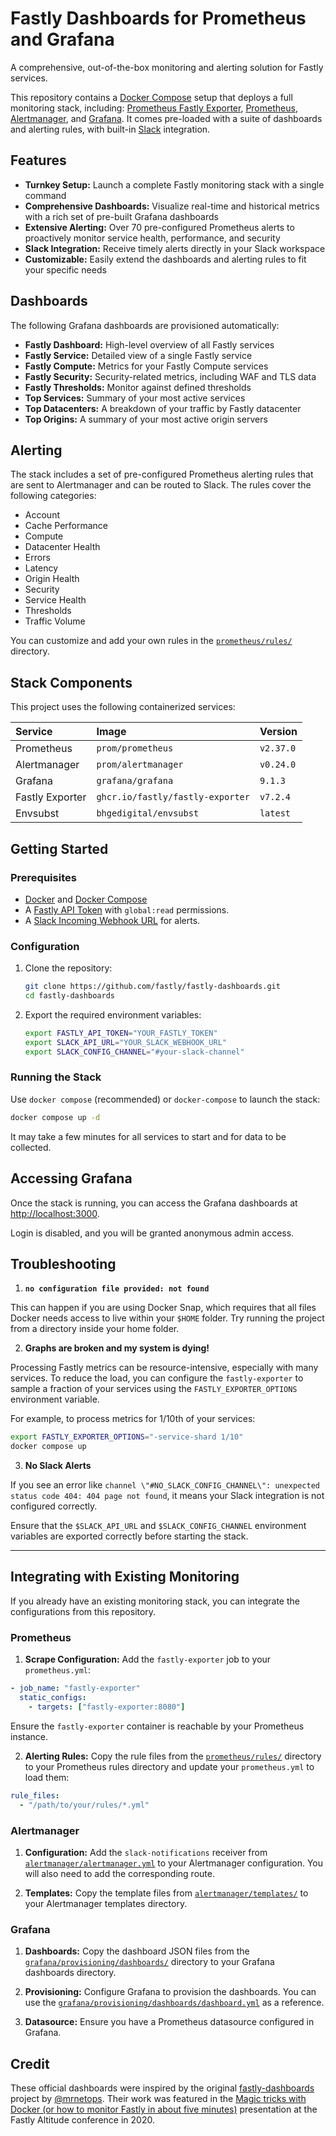 # Fastly Dashboards for Prometheus and Grafana

A comprehensive, out-of-the-box monitoring and alerting solution for Fastly services.

This repository contains a [Docker Compose][compose] setup that deploys a full monitoring stack, including: [Prometheus Fastly Exporter][fastly-exporter], [Prometheus][prometheus], [Alertmanager][alertmanager], and [Grafana][grafana]. It comes pre-loaded with a suite of dashboards and alerting rules, with built-in [Slack][slack] integration.

## Features

- **Turnkey Setup:** Launch a complete Fastly monitoring stack with a single command
- **Comprehensive Dashboards:** Visualize real-time and historical metrics with a rich set of pre-built Grafana dashboards
- **Extensive Alerting:** Over 70 pre-configured Prometheus alerts to proactively monitor service health, performance, and security
- **Slack Integration:** Receive timely alerts directly in your Slack workspace
- **Customizable:** Easily extend the dashboards and alerting rules to fit your specific needs

## Dashboards

The following Grafana dashboards are provisioned automatically:

- **Fastly Dashboard:** High-level overview of all Fastly services
- **Fastly Service:** Detailed view of a single Fastly service
- **Fastly Compute:** Metrics for your Fastly Compute services
- **Fastly Security:** Security-related metrics, including WAF and TLS data
- **Fastly Thresholds:** Monitor against defined thresholds
- **Top Services:** Summary of your most active services
- **Top Datacenters:** A breakdown of your traffic by Fastly datacenter
- **Top Origins:** A summary of your most active origin servers

## Alerting

The stack includes a set of pre-configured Prometheus alerting rules that are sent to Alertmanager and can be routed to Slack. The rules cover the following categories:

- Account
- Cache Performance
- Compute
- Datacenter Health
- Errors
- Latency
- Origin Health
- Security
- Service Health
- Thresholds
- Traffic Volume

You can customize and add your own rules in the [`prometheus/rules/`](prometheus/rules/) directory.

## Stack Components

This project uses the following containerized services:

| Service         | Image                            | Version   |
| :-------------- | :------------------------------- | :-------- |
| Prometheus      | `prom/prometheus`                | `v2.37.0` |
| Alertmanager    | `prom/alertmanager`              | `v0.24.0` |
| Grafana         | `grafana/grafana`                | `9.1.3`   |
| Fastly Exporter | `ghcr.io/fastly/fastly-exporter` | `v7.2.4`  |
| Envsubst        | `bhgedigital/envsubst`           | `latest`  |

## Getting Started

### Prerequisites

- [Docker](https://docs.docker.com/get-docker/) and [Docker Compose](https://docs.docker.com/compose/install/)
- A [Fastly API Token][fastly-token] with `global:read` permissions.
- A [Slack Incoming Webhook URL][slack-webhook] for alerts.

### Configuration

1. Clone the repository:

   ```bash
   git clone https://github.com/fastly/fastly-dashboards.git
   cd fastly-dashboards
   ```

2. Export the required environment variables:

   ```bash
   export FASTLY_API_TOKEN="YOUR_FASTLY_TOKEN"
   export SLACK_API_URL="YOUR_SLACK_WEBHOOK_URL"
   export SLACK_CONFIG_CHANNEL="#your-slack-channel"
   ```

### Running the Stack

Use `docker compose` (recommended) or `docker-compose` to launch the stack:

```bash
docker compose up -d
```

It may take a few minutes for all services to start and for data to be collected.

## Accessing Grafana

Once the stack is running, you can access the Grafana dashboards at [http://localhost:3000](http://localhost:3000).

Login is disabled, and you will be granted anonymous admin access.

## Troubleshooting

1. **`no configuration file provided: not found`**

This can happen if you are using Docker Snap, which requires that all files Docker needs access to live within your `$HOME` folder. Try running the project from a directory inside your home folder.

2. **Graphs are broken and my system is dying!**

Processing Fastly metrics can be resource-intensive, especially with many services. To reduce the load, you can configure the `fastly-exporter` to sample a fraction of your services using the `FASTLY_EXPORTER_OPTIONS` environment variable.

For example, to process metrics for 1/10th of your services:

```bash
export FASTLY_EXPORTER_OPTIONS="-service-shard 1/10"
docker compose up
```

3. **No Slack Alerts**

If you see an error like `channel \"#NO_SLACK_CONFIG_CHANNEL\": unexpected status code 404: 404 page not found`, it means your Slack integration is not configured correctly.

Ensure that the `$SLACK_API_URL` and `$SLACK_CONFIG_CHANNEL` environment variables are exported correctly before starting the stack.

---

## Integrating with Existing Monitoring

If you already have an existing monitoring stack, you can integrate the configurations from this repository.

### Prometheus

1. **Scrape Configuration:** Add the `fastly-exporter` job to your `prometheus.yml`:

```yaml
- job_name: "fastly-exporter"
  static_configs:
    - targets: ["fastly-exporter:8080"]
```

Ensure the `fastly-exporter` container is reachable by your Prometheus instance.

2. **Alerting Rules:** Copy the rule files from the [`prometheus/rules/`](prometheus/rules/) directory to your Prometheus rules directory and update your `prometheus.yml` to load them:

```yaml
rule_files:
  - "/path/to/your/rules/*.yml"
```

### Alertmanager

1. **Configuration:** Add the `slack-notifications` receiver from [`alertmanager/alertmanager.yml`](alertmanager/alertmanager.yml) to your Alertmanager configuration. You will also need to add the corresponding route.

2. **Templates:** Copy the template files from [`alertmanager/templates/`](alertmanager/templates/) to your Alertmanager templates directory.

### Grafana

1. **Dashboards:** Copy the dashboard JSON files from the [`grafana/provisioning/dashboards/`](grafana/provisioning/dashboards/) directory to your Grafana dashboards directory.

2. **Provisioning:** Configure Grafana to provision the dashboards. You can use the [`grafana/provisioning/dashboards/dashboard.yml`](grafana/provisioning/dashboards/dashboard.yml) as a reference.

3. **Datasource:** Ensure you have a Prometheus datasource configured in Grafana.

## Credit

These official dashboards were inspired by the original [fastly-dashboards] project by [@mrnetops]. Their work was featured in the [Magic tricks with Docker (or how to monitor Fastly in about five minutes)][altitude-2020-video] presentation at the Fastly Altitude conference in 2020.

[fastly-dashboards]: https://github.com/mrnetops/fastly-dashboards#
[compose]: https://github.com/docker/compose
[fastly-exporter]: https://github.com/fastly/fastly-exporter/
[fastly-token]: https://docs.fastly.com/en/guides/finding-and-managing-your-api-token
[prometheus]: https://prometheus.io
[grafana]: https://grafana.com
[alertmanager]: https://prometheus.io/docs/alerting/latest/alertmanager/
[slack]: https://www.slack.com
[slack-webhook]: https://api.slack.com/messaging/webhooks
[altitude-2020-video]: https://vimeo.com/480545143
[@mrnetops]: https://github.com/mrnetops
